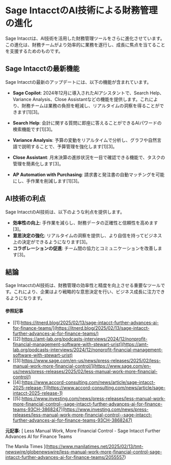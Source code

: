 # Sage IntacctのAI技術による財務管理の進化

Sage Intacctは、AI技術を活用した財務管理ツールをさらに進化させています。この進化は、財務チームがより効率的に業務を遂行し、成長に焦点を当てることを支援するためのものです。

## Sage Intacctの最新機能

Sage Intacctの最新のアップデートには、以下の機能が含まれています。

- **Sage Copilot**: 2024年12月に導入されたAIアシスタントで、Search Help、Variance Analysis、Close Assistantなどの機能を提供します。これにより、財務チームは業務の負担を軽減し、リアルタイムの洞察を得ることができます[1][3]。
 - **Search Help**: 会計に関する質問に即座に答えることができるAIパワードの検索機能です[1][3]。
 - **Variance Analysis**: 予算の変動をリアルタイムで分析し、グラフや自然言語で説明することで、予算管理を強化します[1][3]。
 - **Close Assistant**: 月末決算の進捗状況を一目で確認できる機能で、タスクの管理を簡素化します[3]。

- **AP Automation with Purchasing**: 請求書と発注書の自動マッチングを可能にし、手作業を削減します[1][3]。

## AI技術の利点

Sage IntacctのAI技術は、以下のような利点を提供します。

- **効率性の向上**: 手作業を減らし、財務データの正確性と信頼性を高めます[3]。
- **意思決定の強化**: リアルタイムの洞察を提供し、より自信を持ってビジネス上の決定ができるようになります[3]。
- **コラボレーションの促進**: チーム間の協力とコミュニケーションを改善します[3]。

## 結論

Sage IntacctのAI技術は、財務管理の効率性と精度を向上させる重要なツールです。これにより、企業はより戦略的な意思決定を行い、ビジネス成長に注力できるようになります。

#### 参照記事
- [[1]:https://itnerd.blog/2025/02/13/sage-intacct-further-advances-ai-for-finance-teams/](https://itnerd.blog/2025/02/13/sage-intacct-further-advances-ai-for-finance-teams/)
- [[2]:https://amt-lab.org/podcasts-interviews/2024/12/nonprofit-financial-management-software-with-stewart-urist](https://amt-lab.org/podcasts-interviews/2024/12/nonprofit-financial-management-software-with-stewart-urist)
- [[3]:https://www.sage.com/en-us/news/press-releases/2025/02/less-manual-work-more-financial-control/](https://www.sage.com/en-us/news/press-releases/2025/02/less-manual-work-more-financial-control/)
- [[4]:https://www.accord-consulting.com/news/article/sage-intacct-2025-release-1](https://www.accord-consulting.com/news/article/sage-intacct-2025-release-1)
- [[5]:https://www.investing.com/news/press-releases/less-manual-work-more-financial-control--sage-intacct-further-advances-ai-for-finance-teams-93CH-3868247](https://www.investing.com/news/press-releases/less-manual-work-more-financial-control--sage-intacct-further-advances-ai-for-finance-teams-93CH-3868247)


**元記事:** [ Less Manual Work, More Financial Control - Sage Intacct Further Advances AI for Finance Teams

 The Manila Times ](https://www.manilatimes.net/2025/02/13/tmt-newswire/globenewswire/less-manual-work-more-financial-control-sage-intacct-further-advances-ai-for-finance-teams/2055557)